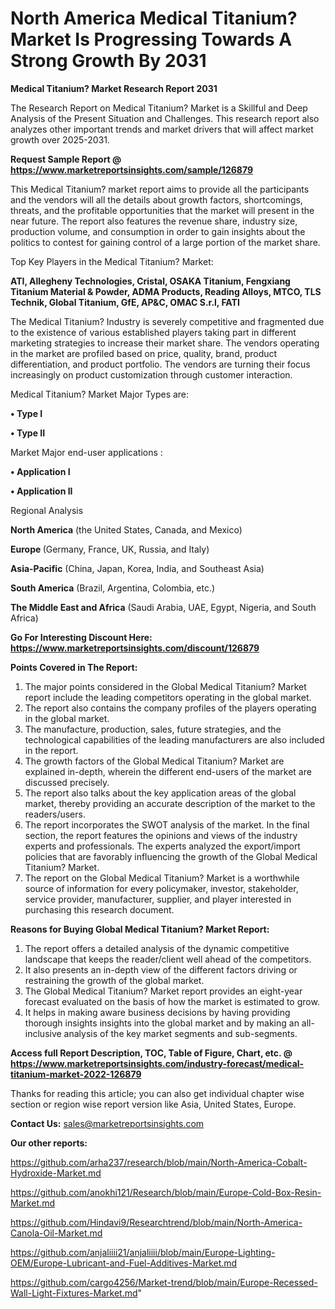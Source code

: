 # North America Medical Titanium? Market Is Progressing Towards A Strong Growth By 2031

<strong>Medical Titanium? Market Research Report 2031</strong>

The Research Report on Medical Titanium? Market is a Skillful and Deep Analysis of the Present Situation and Challenges. This research report also analyzes other important trends and market drivers that will affect market growth over 2025-2031.

<strong>Request Sample Report @ <a href=https://www.marketreportsinsights.com/sample/126879>https://www.marketreportsinsights.com/sample/126879</a></strong>

This Medical Titanium? market report aims to provide all the participants and the vendors will all the details about growth factors, shortcomings, threats, and the profitable opportunities that the market will present in the near future. The report also features the revenue share, industry size, production volume, and consumption in order to gain insights about the politics to contest for gaining control of a large portion of the market share.

Top Key Players in the Medical Titanium? Market:

<strong>ATI, Allegheny Technologies, Cristal, OSAKA Titanium, Fengxiang Titanium Material & Powder, ADMA Products, Reading Alloys, MTCO, TLS Technik, Global Titanium, GfE, AP&C, OMAC S.r.l, FATI</strong>

The Medical Titanium? Industry is severely competitive and fragmented due to the existence of various established players taking part in different marketing strategies to increase their market share. The vendors operating in the market are profiled based on price, quality, brand, product differentiation, and product portfolio. The vendors are turning their focus increasingly on product customization through customer interaction.

Medical Titanium? Market Major Types are:

<strong>• Type I

• Type II</strong>

Market Major end-user applications :

<strong>• Application I

• Application II</strong>

Regional Analysis

</u><strong><b>North America</b></strong> (the United States, Canada, and Mexico)

<strong><b>Europe </b></strong>(Germany, France, UK, Russia, and Italy)

<strong><b>Asia-Pacific</b></strong> (China, Japan, Korea, India, and Southeast Asia)

<strong><b>South America</b></strong> (Brazil, Argentina, Colombia, etc.)

<strong><b>The Middle East and Africa</b></strong> (Saudi Arabia, UAE, Egypt, Nigeria, and South Africa)

<strong>Go For Interesting Discount Here: <a href=https://www.marketreportsinsights.com/discount/126879>https://www.marketreportsinsights.com/discount/126879</a></strong>

<strong>Points Covered in The Report:</strong>
<ol>
  <li>The major points considered in the Global Medical Titanium? Market report include the leading competitors operating in the global market.</li>
  <li>The report also contains the company profiles of the players operating in the global market.</li>
  <li>The manufacture, production, sales, future strategies, and the technological capabilities of the leading manufacturers are also included in the report.</li>
  <li>The growth factors of the Global Medical Titanium? Market are explained in-depth, wherein the different end-users of the market are discussed precisely.</li>
  <li>The report also talks about the key application areas of the global market, thereby providing an accurate description of the market to the readers/users.</li>
  <li>The report incorporates the SWOT analysis of the market. In the final section, the report features the opinions and views of the industry experts and professionals. The experts analyzed the export/import policies that are favorably influencing the growth of the Global Medical Titanium? Market.</li>
  <li>The report on the Global Medical Titanium? Market is a worthwhile source of information for every policymaker, investor, stakeholder, service provider, manufacturer, supplier, and player interested in purchasing this research document.</li>
</ol>
<strong>Reasons for Buying Global Medical Titanium? Market Report:</strong>

<ol>
  <li>The report offers a detailed analysis of the dynamic competitive landscape that keeps the reader/client well ahead of the competitors.</li>
  <li>It also presents an in-depth view of the different factors driving or restraining the growth of the global market.</li>
  <li>The Global Medical Titanium? Market report provides an eight-year forecast evaluated on the basis of how the market is estimated to grow.</li>
  <li>It helps in making aware business decisions by having providing thorough insights insights into the global market and by making an all-inclusive analysis of the key market segments and sub-segments.</li>
</ol>
<strong>Access full Report Description, TOC, Table of Figure, Chart, etc. @ <a href=https://www.marketreportsinsights.com/industry-forecast/medical-titanium-market-2022-126879>https://www.marketreportsinsights.com/industry-forecast/medical-titanium-market-2022-126879</a></strong>


Thanks for reading this article; you can also get individual chapter wise section or region wise report version like Asia, United States, Europe.

<strong>Contact Us:</strong>
sales@marketreportsinsights.com

<strong>Our other reports:</strong>

<a href=https://github.com/arha237/research/blob/main/North-America-Cobalt-Hydroxide-Market.md>https://github.com/arha237/research/blob/main/North-America-Cobalt-Hydroxide-Market.md</a>

<a href=https://github.com/anokhi121/Research/blob/main/Europe-Cold-Box-Resin-Market.md>https://github.com/anokhi121/Research/blob/main/Europe-Cold-Box-Resin-Market.md</a>

<a href=https://github.com/Hindavi9/Researchtrend/blob/main/North-America-Canola-Oil-Market.md>https://github.com/Hindavi9/Researchtrend/blob/main/North-America-Canola-Oil-Market.md</a>

<a href=https://github.com/anjaliiii21/anjaliiii/blob/main/Europe-Lighting-OEM/Europe-Lubricant-and-Fuel-Additives-Market.md>https://github.com/anjaliiii21/anjaliiii/blob/main/Europe-Lighting-OEM/Europe-Lubricant-and-Fuel-Additives-Market.md</a>

<a href=https://github.com/cargo4256/Market-trend/blob/main/Europe-Recessed-Wall-Light-Fixtures-Market.md>https://github.com/cargo4256/Market-trend/blob/main/Europe-Recessed-Wall-Light-Fixtures-Market.md</a>"
